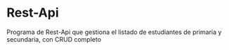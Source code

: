# Rest-Api
Programa de Rest-Api que gestiona el listado de estudiantes de primaria y secundaria, con CRUD completo
